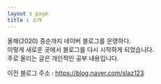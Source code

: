 ```yaml
---
layout : page
title : 소개
---
```



올해(2020) 중순까지 네이버 블로그를 운영하다.  
이렇게 새로운 곳에서 블로그를 다시 시작하게 되었습니다.  
주로 올리는 글은 개인적인 공부 내용입니다.

이전 블로그 주소 : https://blog.naver.com/slaz123
